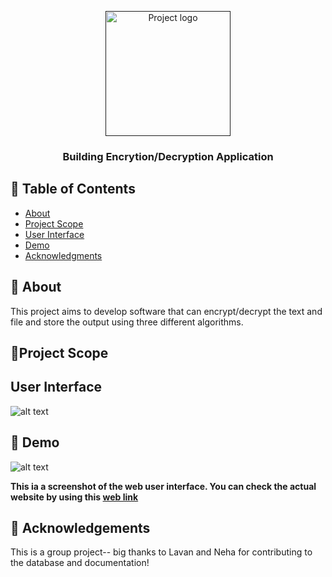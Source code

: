 
<p align="center">
  <a href="" rel="noopener">
 <img width=200px height=200px src="https://i.imgur.com/6wj0hh6.jpg" alt="Project logo"></a>
</p>

<h3 align="center">Building Encrytion/Decryption Application</h3>

<div align="center">

</div>


## 📝 Table of Contents
- [About](#about)
- [Project Scope](#project-scope)
- [User Interface](#user-interface)
- [Demo](#demo)
- [Acknowledgments](#acknowledgement)

## 🧐 About <a name = "about"></a>
This project aims to develop software that can encrypt/decrypt the text and file and store the output using three different algorithms.

## 🎈Project Scope <a name = "project-scope"></a>



## User Interface <a name = "user-interface"></a>

![alt text]( "UI")

## 🚀 Demo <a name = "demo"></a>

![alt text](https://github.com/cghimire/Restaurant-Management-System-Project/blob/master/Screen%20Shot%20RM "screenshot")

**This ia a screenshot of the web user interface. You can check the actual website by using this [web link]()**


## 🎉 Acknowledgements <a name = "acknowledgement"></a>

This is a group project-- big thanks to Lavan and Neha for contributing to the database and documentation! 




